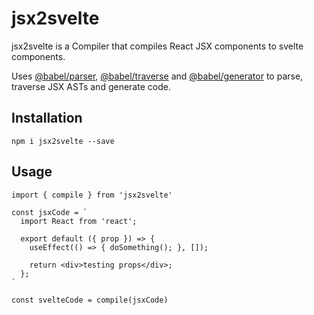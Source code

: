 # jsx2svelte

jsx2svelte is a Compiler that compiles React JSX components to svelte components.

Uses [@babel/parser](https://babeljs.io/docs/en/babel-parser), [@babel/traverse](https://babeljs.io/docs/en/babel-traverse) and [@babel/generator](https://babeljs.io/docs/en/babel-generator) to parse, traverse JSX ASTs and generate code.

## Installation

`npm i jsx2svelte --save`

## Usage

```
import { compile } from 'jsx2svelte'

const jsxCode = `
  import React from 'react';

  export default ({ prop }) => {
    useEffect(() => { doSomething(); }, []);

    return <div>testing props</div>;
  };
`

const svelteCode = compile(jsxCode)
```
